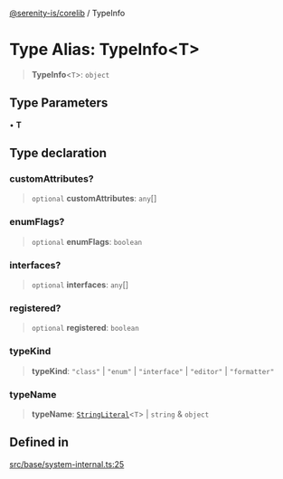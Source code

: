 [@serenity-is/corelib](../README.md) / TypeInfo

# Type Alias: TypeInfo\<T\>

> **TypeInfo**\<`T`\>: `object`

## Type Parameters

• **T**

## Type declaration

### customAttributes?

> `optional` **customAttributes**: `any`[]

### enumFlags?

> `optional` **enumFlags**: `boolean`

### interfaces?

> `optional` **interfaces**: `any`[]

### registered?

> `optional` **registered**: `boolean`

### typeKind

> **typeKind**: `"class"` \| `"enum"` \| `"interface"` \| `"editor"` \| `"formatter"`

### typeName

> **typeName**: [`StringLiteral`](StringLiteral.md)\<`T`\> \| `string` & `object`

## Defined in

[src/base/system-internal.ts:25](https://github.com/serenity-is/serenity/blob/master/packages/corelib/src/base/system-internal.ts#L25)
